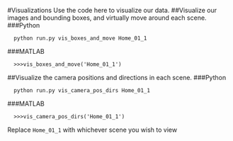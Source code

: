 #Visualizations
Use the code here to visualize our data.
##Visualize our images and bounding boxes, and virtually move around each scene.
###Python
  ```
    python run.py vis_boxes_and_move Home_01_1 
  ``` 
###MATLAB
  ```
    >>>vis_boxes_and_move('Home_01_1')
  ``` 


##Visualize the camera positions and directions in each scene.
###Python
  ```
    python run.py vis_camera_pos_dirs Home_01_1 
  ``` 
###MATLAB
  ```
    >>>vis_camera_pos_dirs('Home_01_1')
  ``` 

 Replace `Home_01_1` with whichever scene you wish to view 



